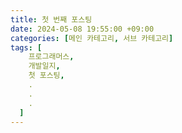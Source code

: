 ```yaml
---
title: 첫 번째 포스팅
date: 2024-05-08 19:55:00 +09:00
categories: [메인 카테고리, 서브 카테고리]
tags: [
    프로그래머스,
    개발일지,
    첫 포스팅,
    .
    .
    .
  ]
---
```

